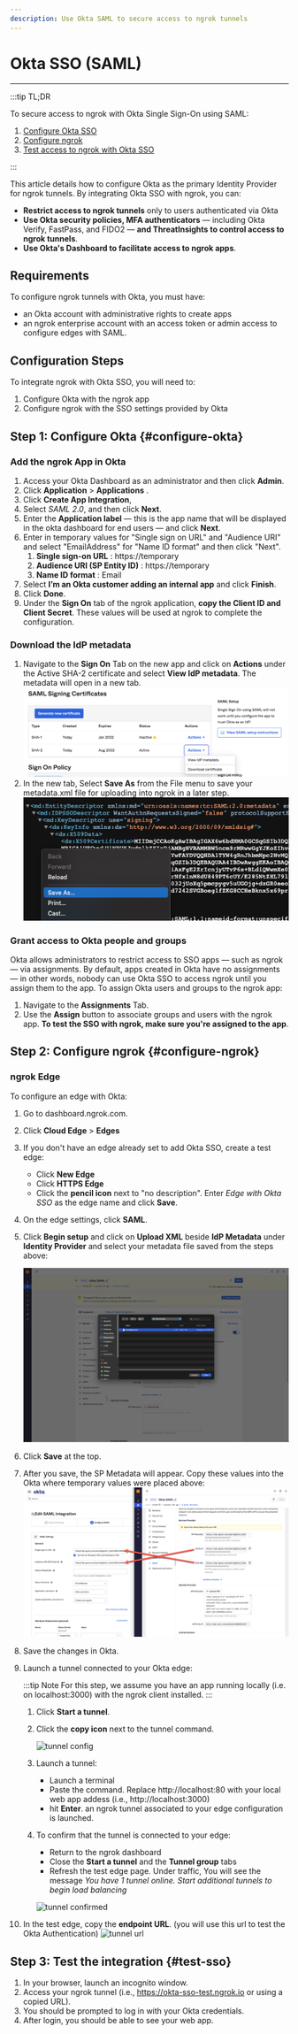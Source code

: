 ```yaml
---
description: Use Okta SAML to secure access to ngrok tunnels
---
```


# Okta SSO (SAML)
------------

:::tip TL;DR

To secure access to ngrok with Okta Single Sign-On using SAML:
1. [Configure Okta SSO](#configure-okta)
1. [Configure ngrok](#configure-ngrok)
1. [Test access to ngrok with Okta SSO](#test-sso)

:::

This article details how to configure Okta as the primary Identity Provider for ngrok tunnels.
By integrating Okta SSO with ngrok, you can:

- **Restrict access to ngrok tunnels** only to users authenticated via Okta
- **Use Okta security policies, MFA authenticators** — including Okta Verify,  FastPass, and FIDO2 — **and ThreatInsights to control access to ngrok tunnels**.
- **Use Okta's Dashboard to facilitate access to ngrok apps**.

## Requirements

To configure ngrok tunnels with Okta, you must have:

- an Okta account with administrative rights to create apps
- an ngrok enterprise account with an access token or admin access to configure edges with SAML.


## Configuration Steps

To integrate ngrok with Okta SSO, you will need to:

1. Configure Okta with the ngrok app
1. Configure ngrok with the SSO settings provided by Okta

## **Step 1**: Configure Okta {#configure-okta}

### Add the ngrok App in Okta

1. Access your Okta Dashboard as an administrator and then click **Admin**.
1. Click **Application** > **Applications** .
1. Click **Create App Integration**, 
1. Select _SAML 2.0_, and then click **Next**. 
1. Enter the **Application label** — this is the app name that will be displayed in the okta dashboard for end users — and click **Next**. 
1. Enter in temporary values for "Single sign on URL" and "Audience URI" and select "EmailAddress" for "Name ID format" and then click "Next".
    1. **Single sign-on URL** : https://temporary
    1. **Audience URI (SP Entity ID)** : https://temporary
    1. **Name ID format** : Email
1. Select **I’m an Okta customer adding an internal app** and click **Finish**.
1. Click **Done**. 
1. Under the **Sign On** tab of the ngrok application, **copy the Client ID and Client Secret**. These values will be used at ngrok to complete the configuration.

### Download the IdP metadata
1. Navigate to the **Sign On** Tab on the new app and click on **Actions** under the Active SHA-2 certificate and select **View IdP metadata**. The metadata will open in a new tab.
    ![view xml metadata](img/okta-view-cert.png)
1. In the new tab, Select **Save As** from the File menu to save your metadata.xml file for uploading into ngrok in a later step.
    ![download xml](img/okta-save-as-xml.png)

### Grant access to Okta people and groups

Okta allows administrators to restrict access to SSO apps — such as ngrok — via assignments. By default, apps created in Okta have no assignments — in other words, nobody can use Okta SSO to access ngrok until you assign them to the app. To assign Okta users and groups to the ngrok app:

1. Navigate to the **Assignments** Tab.
1. Use the **Assign** button to associate groups and users with the ngrok app. **To test the SSO with ngrok, make sure you're assigned to the app**.

## **Step 2**: Configure ngrok {#configure-ngrok}

### ngrok Edge

To configure an edge with Okta:

1. Go to dashboard.ngrok.com.
1. Click **Cloud Edge** > **Edges**
1. If you don't have an edge already set to add Okta SSO, create a test edge:
    * Click **New Edge**
    * Click **HTTPS Edge**
    * Click the **pencil icon** next to "no description". Enter _Edge with Okta SSO_ as the edge name and click **Save**.
1. On the edge settings, click **SAML**. 
1. Click **Begin setup** and click on **Upload XML** beside **IdP Metadata** under **Identity Provider** and select your metadata file saved from the steps above:

    ![Okta config in ngrok](img/okta-5.png)

1. Click **Save** at the top.
1. After you save, the SP Metadata will appear. Copy these values into the Okta where temporary values were placed above:
    ![Update Okta with SP values](img/okta-6.png)
1. Save the changes in Okta.
1. Launch a tunnel connected to your Okta edge:

    :::tip Note 
    For this step, we assume you have an app running locally (i.e. on localhost:3000) with the ngrok client installed.
    :::

    1. Click **Start a tunnel**.
    1. Click the **copy icon** next to the tunnel command.

        ![tunnel config](img/okta-2.png)

    1. Launch a tunnel:
        * Launch a terminal 
        * Paste the command. Replace http://localhost:80 with your local web app addess (i.e., http://localhost:3000)
        * hit **Enter**. an ngrok tunnel associated to your edge configuration is launched.
    1. To confirm that the tunnel is connected to your edge:
        * Return to the ngrok dashboard
        * Close the **Start a tunnel** and the **Tunnel group** tabs
        * Refresh the test edge page. Under traffic, You will see the message _You have 1 tunnel online. Start additional tunnels to begin load balancing_

        ![tunnel confirmed](img/okta-3.png)

1. In the test edge, copy the **endpoint URL**. (you will use this url to test the Okta Authentication)
    ![tunnel url](img/okta-4.png)

## Step 3: Test the integration {#test-sso}

1. In your browser, launch an incognito window.
1. Access your ngrok tunnel (i.e., https://okta-sso-test.ngrok.io or using a copied URL).
1. You should be prompted to log in with your Okta credentials.
1. After login, you should be able to see your web app.

